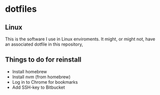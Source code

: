 # dotfiles

## Linux
This is the software I use in Linux enviroments. It might, or might not, have an associated dotfile in this repository,

## Things to do for reinstall
* Install homebrew
* Install nvm (from homebrew)
* Log in to Chrome for bookmarks
* Add SSH-key to Bitbucket

